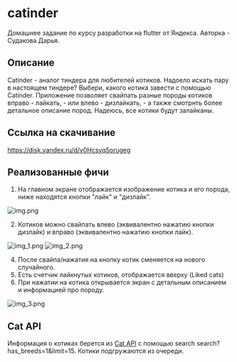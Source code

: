 # catinder

Домашнее задание по курсу разработки на flutter от Яндекса. Авторка - Судакова Дарья.

## Описание 
Catinder - аналог тиндера для любителей котиков. Надоело искать пару в настоящем тиндере? Выбери, какого котика завести с помощью Catinder.
Приложение позволяет свайпать разные породы котиков вправо - лайкать, - или влево - дизлайкать, - а также смотрнть более детальное описание пород.
Надеюсь, все котики будут залайканы.

## Ссылка на скачивание
https://disk.yandex.ru/d/v0Hcsyq5orugeg

## Реализованные фичи 

1. На главном экране отображается изображение котика и его порода, ниже находятся кнопки "лайк" и "дизлайк". 

![img.png](img.png)

2. Котиков можно свайпать влево (эквивалентно нажатию кнопки дизлайк) и вправо (эквивалентно нажатию кнопки лайк).

   
![img_1.png](img_1.png) ![img_2.png](img_2.png)



4. После свайпа/нажатия на кнопку котик сменяется на нового случайного.
5. Есть счетчик лайкнутых котиков, отображается вверху (Liked cats)
6. При нажатии на котика открывается экран с детальным описанием и информацией про породу.

   
![img_3.png](img_3.png)

## Cat API
Информация о котиках берется из [Cat API](https://thecatapi.com) с помощью search search?has_breeds=1&limit=15. Котики подгружаются из очереди.



